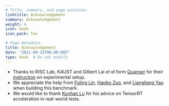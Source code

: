 ```yaml
---
# Title, summary, and page position.
linktitle: Acknowledgement 
summary: Acknowledgement 
weight: 4
icon: book
icon_pack: fas

# Page metadata.
title: Acknowledgement 
date: "2021-09-15T00:00:00Z"
type: book  # Do not modify.
---
```

- Thanks to RISC Lab, KAUST and Gilbert Lai *et al* form [Quanser](https://www.quanser.com) for their [instruction](https://risc.readthedocs.io/1-indoor-flight.html) on experimental setup.
- We appreciate the help from [Fuling Lin](https://vision4robotics.github.io/authors/fuling-lin/), [Haobo Zuo](https://vision4robotics.github.io/authors/haobo-zuo/), and [Liangliang Yao](https://vision4robotics.github.io/authors/liangliang-yao/) when building this benchmark.
- We would like to thank [Kunhan Lu](https://vision4robotics.github.io/authors/kunhan-lu/) for his advice on TensorRT acceleration in real-world tests.

